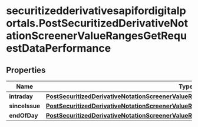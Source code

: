 # securitizedderivativesapifordigitalportals.PostSecuritizedDerivativeNotationScreenerValueRangesGetRequestDataPerformance

## Properties

Name | Type | Description | Notes
------------ | ------------- | ------------- | -------------
**intraday** | [**PostSecuritizedDerivativeNotationScreenerValueRangesGetRequestDataPerformanceIntraday**](PostSecuritizedDerivativeNotationScreenerValueRangesGetRequestDataPerformanceIntraday.md) |  | [optional] 
**sinceIssue** | [**PostSecuritizedDerivativeNotationScreenerValueRangesGetRequestDataPerformanceSinceIssue**](PostSecuritizedDerivativeNotationScreenerValueRangesGetRequestDataPerformanceSinceIssue.md) |  | [optional] 
**endOfDay** | [**PostSecuritizedDerivativeNotationScreenerValueRangesGetRequestDataPerformanceEndOfDay**](PostSecuritizedDerivativeNotationScreenerValueRangesGetRequestDataPerformanceEndOfDay.md) |  | [optional] 



